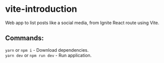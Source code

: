 # vite-introduction
Web app to list posts like a social media, from Ignite React route using Vite.

## Commands:

`yarn` or `npm i` - Download dependencies. <br>
`yarn dev` or `npm run dev` - Run application. <br>
